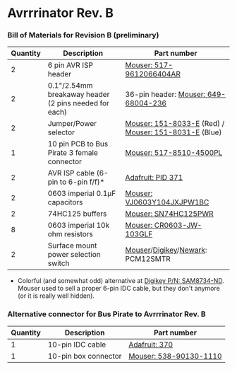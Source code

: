 # Avrrrinator Rev. B

### Bill of Materials for Revision B (preliminary)
| Quantity | Description | Part number |
| -------- | ----------- | ----------- |
| 2        | 6 pin AVR ISP header | [Mouser: 517-9612066404AR](http://www.mouser.com/Search/Refine.aspx?Keyword=517-9612066404AR) |
| 2        | 0.1"/2.54mm breakaway header (2 pins needed for each) | 36-pin header: [Mouser: 649-68004-236](http://www.mouser.com/Search/Refine.aspx?Keyword=649-68004-236) |
| 2        | Jumper/Power selector | [Mouser: 151-8033-E](http://www.mouser.com/Search/Refine.aspx?Keyword=151-8033-E) (Red) / [Mouser: 151-8031-E](http://www.mouser.com/Search/Refine.aspx?Keyword=151-8031-E) (Blue) |
| 1        | 10 pin PCB to Bus Pirate 3 female connector | [Mouser: 517-8510-4500PL](http://www.mouser.com/Search/Refine.aspx?Keyword=517-8510-4500PL)
| 2        | AVR ISP cable (6-pin to 6-pin f/f)\* | [Adafruit: PID 371](http://www.adafruit.com/products/371)
| 2        | 0603 imperial 0.1µF capacitors | [Mouser: VJ0603Y104JXJPW1BC](http://www.mouser.com/Search/Refine.aspx?Keyword=VJ0603Y104JXJPW1BC)
| 2        | 74HC125 buffers | [Mouser: SN74HC125PWR](http://www.mouser.com/Search/Refine.aspx?Keyword=SN74HC125PWR)
| 8        | 0603 imperial 10k ohm resistors | [Mouser: CR0603-JW-103GLF](http://www.mouser.com/Search/Refine.aspx?Keyword=CR0603-JW-103GLF)
| 2        | Surface mount power selection switch | [Mouser](http://www.mouser.com/Search/Refine.aspx?Keyword=PCM12SMTR)/[Digikey](http://www.digikey.com/product-detail/en/PCM12SMTR/401-2016-1-ND/)/[Newark](http://www.newark.com/c-k-components/pcm12smtr/switch-slide-spdt-300ma-through/dp/28C3147): PCM12SMTR 

* Colorful (and somewhat odd) alternative at [Digikey P/N: SAM8734-ND](http://www.digikey.com/product-detail/en/IDSD-03-D-06.00-T/SAM8734-ND/3476372). Mouser used to sell a proper 6-pin IDC cable, but they don't anymore (or it is really well hidden).

### Alternative connector for Bus Pirate to Avrrrinator Rev. B

| Quantity | Description | Part number |
| -------- | ----------- | ----------- |
| 1        | 10-pin IDC cable | [Adafruit: 370](adafru.it/370) |
| 1        | 10-pin box connector | [Mouser: 538-90130-1110](http://www.mouser.com/Search/Refine.aspx?Keyword=5538-90130-1110) |
